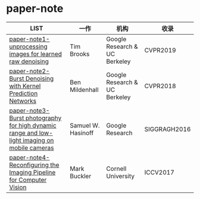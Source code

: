 # paper-note

| LIST                                                         | 一作               | 机构                          | 收录         |
| ------------------------------------------------------------ | ------------------ | ----------------------------- | ------------ |
| [paper-note1-unprocessing images for learned raw denoising](https://github.com/Badstu/paper-note/blob/master/paper-note1-unprocessing%20images%20for%20learned%20raw%20denoising.md) | Tim Brooks         | Google Research & UC Berkeley | CVPR2019     |
| [paper-note2-Burst Denoising with Kernel Prediction Networks](https://github.com/Badstu/paper-note/blob/master/paper-note2-Burst%20Denoising%20with%20Kernel%20Prediction%20Networks.md) | Ben Mildenhall     | Google Research & UC Berkeley | CVPR2018     |
| [paper-note3-Burst photography for high dynamic range and low-light imaging on mobile cameras](https://github.com/Badstu/paper-note/blob/master/paper-note3-Burst%20photography%20for%20high%20dynamic%20range%20and%20low-light%20imaging.md) | Samuel W. Hasinoff | Google Research               | SIGGRAGH2016 |
| [paper-note4-Reconfiguring the Imaging Pipeline for Computer Vision](https://github.com/Badstu/paper-note/blob/master/paper-note4-Reconfiguring%20the%20Imaging%20Pipeline%20for%20Computer%20Vision.md) | Mark Buckler       | Cornell University            | ICCV2017     |
